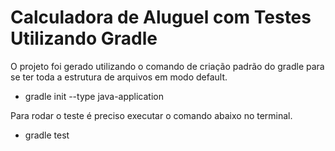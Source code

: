 # Calculadora de Aluguel com Testes Utilizando Gradle

O projeto foi gerado utilizando o comando de criação padrão do gradle para se ter toda a estrutura de arquivos em modo default.

  - gradle init --type java-application

Para rodar o teste é preciso executar o comando abaixo no terminal.
  - gradle test
